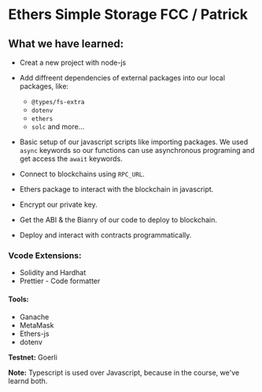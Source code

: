 # Ethers Simple Storage FCC / Patrick

## What we have learned:

-   Creat a new project with node-js
-   Add diffreent dependencies of external packages into our local packages, like:

    -   `@types/fs-extra`
    -   `dotenv`
    -   `ethers`
    -   `solc` and more...

-   Basic setup of our javascript scripts like importing packages.
    We used `async` keywords so our functions can use asynchronous programing and get access the `await` keywords.

-   Connect to blockchains using `RPC_URL`.
-   Ethers package to interact with the blockchain in javascript.
-   Encrypt our private key.
-   Get the ABI & the Bianry of our code to deploy to blockchain.
-   Deploy and interact with contracts programmatically.

### Vcode Extensions:

-   Solidity and Hardhat
-   Prettier - Code formatter

#### Tools:

-   Ganache
-   MetaMask
-   Ethers-js
-   dotenv

**Testnet:** Goerli

**Note:** Typescript is used over Javascript, because in the course, we've learnd both.
